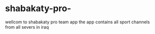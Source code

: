 # shabakaty-pro-
  wellcom to shabakaty pro team app 
  the app contains all sport channels from all severs in iraq
